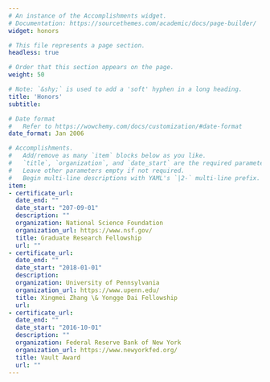 ```yaml
---
# An instance of the Accomplishments widget.
# Documentation: https://sourcethemes.com/academic/docs/page-builder/
widget: honors

# This file represents a page section.
headless: true

# Order that this section appears on the page.
weight: 50

# Note: `&shy;` is used to add a 'soft' hyphen in a long heading.
title: 'Honors'
subtitle:

# Date format
#   Refer to https://wowchemy.com/docs/customization/#date-format
date_format: Jan 2006

# Accomplishments.
#   Add/remove as many `item` blocks below as you like.
#   `title`, `organization`, and `date_start` are the required parameters.
#   Leave other parameters empty if not required.
#   Begin multi-line descriptions with YAML's `|2-` multi-line prefix.
item:
- certificate_url:
  date_end: ""
  date_start: "207-09-01"
  description: ""
  organization: National Science Foundation
  organization_url: https://www.nsf.gov/
  title: Graduate Research Fellowship
  url: ""
- certificate_url:
  date_end: ""
  date_start: "2018-01-01"
  description:
  organization: University of Pennsylvania
  organization_url: https://www.upenn.edu/
  title: Xingmei Zhang \& Yongge Dai Fellowship
  url:
- certificate_url:
  date_end: ""
  date_start: "2016-10-01"
  description: ""
  organization: Federal Reserve Bank of New York
  organization_url: https://www.newyorkfed.org/
  title: Vault Award
  url: ""
---
```

